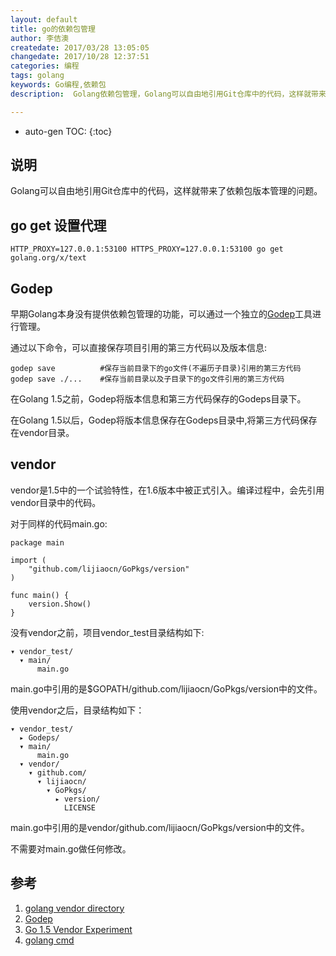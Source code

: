 ```yaml
---
layout: default
title: go的依赖包管理
author: 李佶澳
createdate: 2017/03/28 13:05:05
changedate: 2017/10/28 12:37:51
categories: 编程
tags: golang
keywords: Go编程,依赖包
description:  Golang依赖包管理，Golang可以自由地引用Git仓库中的代码，这样就带来了依赖包版本管理的问题。

---
```


* auto-gen TOC:
{:toc}

## 说明

Golang可以自由地引用Git仓库中的代码，这样就带来了依赖包版本管理的问题。

## go get 设置代理

	HTTP_PROXY=127.0.0.1:53100 HTTPS_PROXY=127.0.0.1:53100 go get golang.org/x/text

## Godep

早期Golang本身没有提供依赖包管理的功能，可以通过一个独立的[Godep][2]工具进行管理。

通过以下命令，可以直接保存项目引用的第三方代码以及版本信息:

	godep save          #保存当前目录下的go文件(不遍历子目录)引用的第三方代码
	godep save ./...    #保存当前目录以及子目录下的go文件引用的第三方代码

在Golang 1.5之前，Godep将版本信息和第三方代码保存的Godeps目录下。

在Golang 1.5以后，Godep将版本信息保存在Godeps目录中,将第三方代码保存在vendor目录。

## vendor

vendor是1.5中的一个试验特性，在1.6版本中被正式引入。编译过程中，会先引用vendor目录中的代码。

对于同样的代码main.go:

	package main
	
	import (
	    "github.com/lijiaocn/GoPkgs/version"
	)
	
	func main() {
	    version.Show()
	}

没有vendor之前，项目vendor_test目录结构如下:

	▾ vendor_test/
	  ▾ main/
	      main.go

main.go中引用的是$GOPATH/github.com/lijiaocn/GoPkgs/version中的文件。

使用vendor之后，目录结构如下：

	▾ vendor_test/
	  ▸ Godeps/
	  ▾ main/
	      main.go
	  ▾ vendor/
	    ▾ github.com/
	      ▾ lijiaocn/
	        ▾ GoPkgs/
	          ▸ version/
	            LICENSE

main.go中引用的是vendor/github.com/lijiaocn/GoPkgs/version中的文件。

不需要对main.go做任何修改。

## 参考

1. [golang vendor directory][1]
2. [Godep][2]
3. [Go 1.5 Vendor Experiment][3]
4. [golang cmd][4]

[1]: https://golang.org/cmd/go/#hdr-Vendor_Directories  "golang vendor directory"
[2]: https://github.com/tools/godep "godep"
[3]: https://docs.google.com/document/d/1Bz5-UB7g2uPBdOx-rw5t9MxJwkfpx90cqG9AFL0JAYo/edit "Go 1.5 Vendor Experiment"
[4]: https://golang.org/cmd/go/ "golang cmds"

